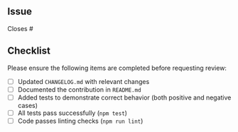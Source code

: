 ## Issue

Closes #<issue-number>

## Checklist

Please ensure the following items are completed before requesting review:

* [ ] Updated `CHANGELOG.md` with relevant changes
* [ ] Documented the contribution in `README.md`
* [ ] Added tests to demonstrate correct behavior (both positive and negative cases)
* [ ] All tests pass successfully (`npm test`)
* [ ] Code passes linting checks (`npm run lint`)
